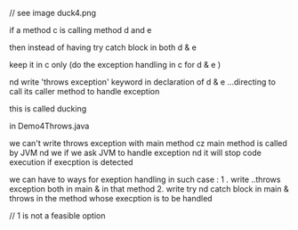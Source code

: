  // see image duck4.png

 if a method c is calling method d and e

 then instead of having try catch block in both d & e 

 keep it in c only (do the exception handling in c for d & e )

nd write 'throws exception' keyword in declaration of d & e ...directing to call its caller method to handle exception

this is called ducking 



<!-- ---------  -->
in Demo4Throws.java
 
we can't write throws exception with main method cz 
main method is called by JVM nd we if we ask JVM to handle exception
nd it will stop code execution if execption is detected 

<!-------------------->
we can have to ways for exeption handling in such case :
1 . write ..throws exception both in main & in that method
2. write try nd catch block in main & throws in the method whose execption is to be handled 

// 1 is not a feasible option
